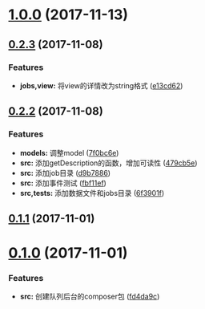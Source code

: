 <a name="1.0.0"></a>
# [1.0.0](https://github.com/Graychen/yii2-queue-backend/compare/v0.2.3...v1.0.0) (2017-11-13)



<a name="0.2.3"></a>
## [0.2.3](https://github.com/Graychen/yii2-queue-backend/compare/v0.2.0...v0.2.3) (2017-11-08)


### Features

* **jobs,view:** 将view的详情改为string格式 ([e13cd62](https://github.com/Graychen/yii2-queue-backend/commit/e13cd62))



<a name="0.2.2"></a>
## [0.2.2](https://github.com/Graychen/yii2-queue-backend/compare/v0.1.1...v0.2.2) (2017-11-08)


### Features

* **models:** 调整model ([7f0bc6e](https://github.com/Graychen/yii2-queue-backend/commit/7f0bc6e))
* **src:** 添加getDescription的函数，增加可读性 ([479cb5e](https://github.com/Graychen/yii2-queue-backend/commit/479cb5e))
* **src:** 添加job目录 ([d9b7886](https://github.com/Graychen/yii2-queue-backend/commit/d9b7886))
* **src:** 添加事件测试 ([fbf11ef](https://github.com/Graychen/yii2-queue-backend/commit/fbf11ef))
* **src,tests:** 添加数据文件和jobs目录 ([6f3901f](https://github.com/Graychen/yii2-queue-backend/commit/6f3901f))



<a name="0.1.1"></a>
## [0.1.1](https://github.com/Graychen/yii2-queue-backend/compare/v0.1.0...v0.1.1) (2017-11-01)



<a name="0.1.0"></a>
# [0.1.0](https://github.com/Graychen/yii2-queue-backend/compare/fd4da9c...v0.1.0) (2017-11-01)


### Features

* **src:** 创建队列后台的composer包 ([fd4da9c](https://github.com/Graychen/yii2-queue-backend/commit/fd4da9c))



